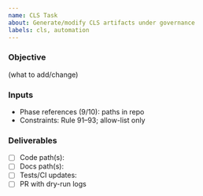 ```yaml
---
name: CLS Task
about: Generate/modify CLS artifacts under governance
labels: cls, automation
---
```


### Objective
(what to add/change)

### Inputs
- Phase references (9/10): paths in repo
- Constraints: Rule 91–93; allow-list only

### Deliverables
- [ ] Code path(s):
- [ ] Docs path(s):
- [ ] Tests/CI updates:
- [ ] PR with dry-run logs
